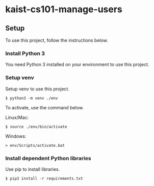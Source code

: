 # kaist-cs101-manage-users

## Setup

To use this project, follow the instructions below.

### Install Python 3

You need Python 3 installed on your environment to use this project.

### Setup venv

Setup venv to use this project.

```
$ python3 -m venv ./env
```

To activate, use the command below.

Linux/Mac:
```
$ source ./env/bin/activate
```

Windows:
```
> env/Scripts/activate.bat
```

### Install dependent Python libraries

Use pip to install libraries.

```
$ pip3 install -r requirements.txt
```
